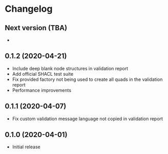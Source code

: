 
# Changelog


## Next version (TBA)

*


## 0.1.2 (2020-04-21)

* Include deep blank node structures in validation report
* Add official SHACL test suite
* Fix provided factory not being used to create all quads in the validation
  report
* Performance improvements


## 0.1.1 (2020-04-07)

* Fix custom validation message language not copied in validation report


## 0.1.0 (2020-04-01)

* Initial release
